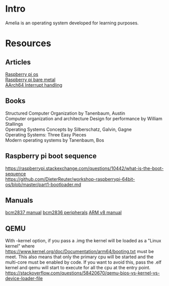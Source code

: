 # Intro
Amelia is an operating system developed for learning purposes.

# Resources
## Articles
[Raspberry pi os](https://s-matyukevich.github.io/raspberry-pi-os/)  
[Raspberry pi bare metal](https://github.com/bztsrc/raspi3-tutorial/)  
[AArch64 Interrupt handling](https://krinkinmu.github.io/2021/01/10/aarch64-interrupt-handling.html)  
## Books 
Structured Computer Organization by Tanenbaum, Austin  
Computer organization and architecture Design for performance by William Stallings  
Operating Systems Concepts by Silberschatz, Galvin, Gagne  
Operating Systems: Three Easy Pieces  
Modern operating systems by Tanenbaum, Bos  

## Raspberry pi boot sequence 
https://raspberrypi.stackexchange.com/questions/10442/what-is-the-boot-sequence  
https://github.com/DieterReuter/workshop-raspberrypi-64bit-os/blob/master/part1-bootloader.md   

## Manuals
[bcm2837 manual](https://cs140e.sergio.bz/docs/BCM2837-ARM-Peripherals.pdf)
[bcm2836 peripherals](https://datasheets.raspberrypi.com/bcm2836/bcm2836-peripherals.pdf)
[ARM v8 manual](https://developer.arm.com/documentation/ddi0487/ca/)  

## QEMU 
With -kernel option, if you pass a .img the kernel will be loaded as a "Linux kernel"
where https://www.kernel.org/doc/Documentation/arm64/booting.txt must be meet. This 
also means that only the primary cpu will be started and the multi-core must be 
enabled by code. If you want to avoid this, pass the .elf kernel and qemu will
start to execute for all the cpu at the entry point.  
https://stackoverflow.com/questions/58420670/qemu-bios-vs-kernel-vs-device-loader-file